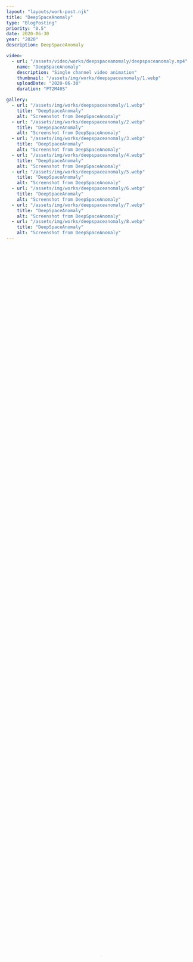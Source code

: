 ```yaml
---
layout: "layouts/work-post.njk"
title: "DeepSpaceAnomaly"
type: "BlogPosting"
priority: "0.5"
date: 2020-06-30
year: "2020"
description: DeepSpaceAnomaly

video:
  - url: "/assets/video/works/deepspaceanomaly/deepspaceanomaly.mp4"
    name: "DeepSpaceAnomaly"
    description: "Single channel video animation"
    thumbnail: "/assets/img/works/deepspaceanomaly/1.webp"
    uploadDate: "2020-06-30"
    duration: "PT2M40S"

gallery:
  - url: "/assets/img/works/deepspaceanomaly/1.webp"
    title: "DeepSpaceAnomaly"
    alt: "Screenshot from DeepSpaceAnomaly"
  - url: "/assets/img/works/deepspaceanomaly/2.webp"
    title: "DeepSpaceAnomaly"
    alt: "Screenshot from DeepSpaceAnomaly"
  - url: "/assets/img/works/deepspaceanomaly/3.webp"
    title: "DeepSpaceAnomaly"
    alt: "Screenshot from DeepSpaceAnomaly"
  - url: "/assets/img/works/deepspaceanomaly/4.webp"
    title: "DeepSpaceAnomaly"
    alt: "Screenshot from DeepSpaceAnomaly"
  - url: "/assets/img/works/deepspaceanomaly/5.webp"
    title: "DeepSpaceAnomaly"
    alt: "Screenshot from DeepSpaceAnomaly"
  - url: "/assets/img/works/deepspaceanomaly/6.webp"
    title: "DeepSpaceAnomaly"
    alt: "Screenshot from DeepSpaceAnomaly"
  - url: "/assets/img/works/deepspaceanomaly/7.webp"
    title: "DeepSpaceAnomaly"
    alt: "Screenshot from DeepSpaceAnomaly"
  - url: "/assets/img/works/deepspaceanomaly/8.webp"
    title: "DeepSpaceAnomaly"
    alt: "Screenshot from DeepSpaceAnomaly"
---
```


<video width="100%" height="100%" controls controlsList="nodownload" poster="{{ video[0].thumbnail }}">
    <source src="{{ video[0].url }}" type="video/mp4">
    Your browser does not support the video tag.
</video>
<figcaption>
    "{{ video[0].name }}". {{ video[0].description }}.
</figcaption>

<br>

<p>Made as part of the collaborative project, <a href="https://www.instagram.com/exquisite_corpo.s/" target="_blank" rel="noopener">Exquisite Corpos</a>.</p>

<br>
<br>
